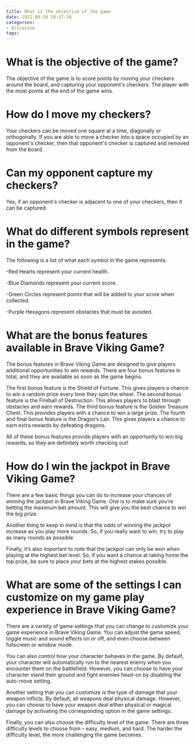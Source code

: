 ```yaml
---
title: What is the objective of the game
date: 2022-09-28 18:37:50
categories:
- Bitcasino
tags:
---
```



# What is the objective of the game?

The objective of the game is to score points by moving your checkers around the board, and capturing your opponent's checkers. The player with the most points at the end of the game wins.

# How do I move my checkers?

Your checkers can be moved one square at a time, diagonally or orthogonally. If you are able to move a checker into a space occupied by an opponent's checker, then that opponent's checker is captured and removed from the board.

# Can my opponent capture my checkers?

Yes, if an opponent's checker is adjacent to one of your checkers, then it can be captured.

# What do different symbols represent in the game?

The following is a list of what each symbol in the game represents:

-Red Hearts represent your current health.

-Blue Diamonds represent your current score.

-Green Circles represent points that will be added to your score when collected.

-Purple Hexagons represent obstacles that must be avoided.

# What are the bonus features available in Brave Viking Game?

The bonus features in Brave Viking Game are designed to give players additional opportunities to win rewards. There are four bonus features in total, and they are available as soon as the game begins.

The first bonus feature is the Shield of Fortune. This gives players a chance to win a random prize every time they spin the wheel. The second bonus feature is the Fireball of Destruction. This allows players to blast through obstacles and earn rewards. The third bonus feature is the Golden Treasure Chest. This provides players with a chance to win a large prize. The fourth and final bonus feature is the Dragon’s Lair. This gives players a chance to earn extra rewards by defeating dragons.

All of these bonus features provide players with an opportunity to win big rewards, so they are definitely worth checking out!

# How do I win the jackpot in Brave Viking Game?

There are a few basic things you can do to increase your chances of winning the jackpot in Brave Viking Game. One is to make sure you’re betting the maximum bet amount. This will give you the best chance to win the big prize.

Another thing to keep in mind is that the odds of winning the jackpot increase as you play more rounds. So, if you really want to win, try to play as many rounds as possible.

Finally, it’s also important to note that the jackpot can only be won when playing at the highest bet level. So, if you want a chance at taking home the top prize, be sure to place your bets at the highest stakes possible.

# What are some of the settings I can customize on my game play experience in Brave Viking Game?

There are a variety of game settings that you can change to customize your game experience in Brave Viking Game. You can adjust the game speed, toggle music and sound effects on or off, and even choose between fullscreen or window mode.

You can also control how your character behaves in the game. By default, your character will automatically run to the nearest enemy when you encounter them on the battlefield. However, you can choose to have your character stand their ground and fight enemies head-on by disabling the auto-move setting.

Another setting that you can customize is the type of damage that your weapon inflicts. By default, all weapons deal physical damage. However, you can choose to have your weapon deal either physical or magical damage by activating the corresponding option in the game settings.

Finally, you can also choose the difficulty level of the game. There are three difficulty levels to choose from – easy, medium, and hard. The harder the difficulty level, the more challenging the game becomes.